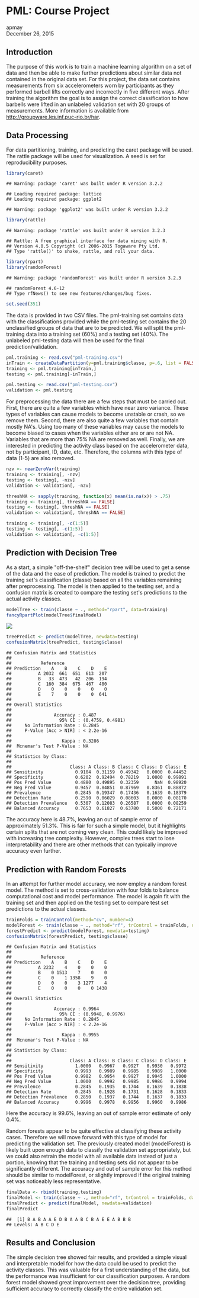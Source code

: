 # PML: Course Project
apmay  
December 26, 2015  

## Introduction

The purpose of this work is to train a machine learning algorithm on a set of data and then be able to make further predictions about similar data not contained in the original data set. For this project, the data set contains measurements from six accelerometers worn by participants as they performed barbell lifts correctly and incorrectly in five different ways. After training the algorithm the goal is to assign the correct classification to how barbells were lifted in an unlabeled validation set with 20 groups of measurements. More information is available from <http://groupware.les.inf.puc-rio.br/har>.

## Data Processing

For data partitioning, training, and predicting the caret package will be used. The rattle package will be used for visualization. A seed is set for reproducibility purposes.


```r
library(caret)
```

```
## Warning: package 'caret' was built under R version 3.2.2
```

```
## Loading required package: lattice
## Loading required package: ggplot2
```

```
## Warning: package 'ggplot2' was built under R version 3.2.2
```

```r
library(rattle)
```

```
## Warning: package 'rattle' was built under R version 3.2.3
```

```
## Rattle: A free graphical interface for data mining with R.
## Version 4.0.5 Copyright (c) 2006-2015 Togaware Pty Ltd.
## Type 'rattle()' to shake, rattle, and roll your data.
```

```r
library(rpart)
library(randomForest)
```

```
## Warning: package 'randomForest' was built under R version 3.2.3
```

```
## randomForest 4.6-12
## Type rfNews() to see new features/changes/bug fixes.
```

```r
set.seed(351)
```

The data is provided in two CSV files. The pml-training set contains data with the classifications provided while the pml-testing set contains the 20 unclassified groups of data that are to be predicted. We will split the pml-training data into a training set (60%) and a testing set (40%). The unlabeled pml-testing data will then be used for the final prediction/validation.


```r
pml.training <- read.csv("pml-training.csv")
inTrain <- createDataPartition(y=pml.training$classe, p=.6, list = FALSE)
training <- pml.training[inTrain,]
testing <- pml.training[-inTrain,]

pml.testing <- read.csv("pml-testing.csv")
validation <- pml.testing
```

For preprocessing the data there are a few steps that must be carried out. First, there are quite a few variables which have near zero variance. These types of variables can cause models to become unstable or crash, so we remove them. Second, there are also quite a few variables that contain mostly NA's. Using too many of these variables may cause the models to become biased to cases when the variables either are or are not NA. Variables that are more than 75% NA are removed as well. Finally, we are interested in predicting the activity class based on the accelerometer data, not by participant, ID, date, etc. Therefore, the columns with this type of data (1-5) are also removed.


```r
nzv <- nearZeroVar(training)
training <- training[, -nzv]
testing <- testing[, -nzv]
validation <- validation[, -nzv]

threshNA <- sapply(training, function(x) mean(is.na(x)) > .75)
training <- training[, threshNA == FALSE]
testing <- testing[, threshNA == FALSE]
validation <- validation[, threshNA == FALSE]

training <- training[, -c(1:5)]
testing <- testing[, -c(1:5)]
validation <- validation[, -c(1:5)]
```

## Prediction with Decision Tree

As a start, a simple "off-the-shelf" decision tree will be used to get a sense of the data and the ease of prediction. The model is trained to predict the training set's classification (classe) based on all the variables remaining after preprocessing. The model is then applied to the testing set, and a confusion matrix is created to compare the testing set's predictions to the actual activity classes.


```r
modelTree <- train(classe ~ ., method="rpart", data=training)
fancyRpartPlot(modelTree$finalModel)
```

![](PML-CourseProject_files/figure-html/unnamed-chunk-4-1.png) 

```r
treePredict <- predict(modelTree, newdata=testing)
confusionMatrix(treePredict, testing$classe)
```

```
## Confusion Matrix and Statistics
## 
##           Reference
## Prediction    A    B    C    D    E
##          A 2032  661  651  613  207
##          B   33  473   42  206  194
##          C  160  384  675  467  400
##          D    0    0    0    0    0
##          E    7    0    0    0  641
## 
## Overall Statistics
##                                           
##                Accuracy : 0.487           
##                  95% CI : (0.4759, 0.4981)
##     No Information Rate : 0.2845          
##     P-Value [Acc > NIR] : < 2.2e-16       
##                                           
##                   Kappa : 0.3286          
##  Mcnemar's Test P-Value : NA              
## 
## Statistics by Class:
## 
##                      Class: A Class: B Class: C Class: D Class: E
## Sensitivity            0.9104  0.31159  0.49342   0.0000  0.44452
## Specificity            0.6202  0.92494  0.78219   1.0000  0.99891
## Pos Pred Value         0.4880  0.49895  0.32359      NaN  0.98920
## Neg Pred Value         0.9457  0.84851  0.87969   0.8361  0.88872
## Prevalence             0.2845  0.19347  0.17436   0.1639  0.18379
## Detection Rate         0.2590  0.06029  0.08603   0.0000  0.08170
## Detection Prevalence   0.5307  0.12083  0.26587   0.0000  0.08259
## Balanced Accuracy      0.7653  0.61827  0.63780   0.5000  0.72171
```

The accuracy here is 48.7%, leaving an out of sample error of approximately 51.3%. This is fair for such a simple model, but it highlights certain splits that are not coming very clean. This could likely be improved with increasing tree complexity. However, complex trees start to lose interpretability and there are other methods that can typically improve accuracy even further.

## Prediction with Random Forests

In an attempt for further model accuracy, we now employ a random forest model. The method is set to cross-validation with four folds to balance computational cost and model performance. The model is again fit with the training set and then applied on the testing set to compare test set predictions to the actual classes.


```r
trainFolds = trainControl(method="cv", number=4)
modelForest <- train(classe ~ ., method="rf", trControl = trainFolds, data=training)
forestPredict <- predict(modelForest, newdata=testing)
confusionMatrix(forestPredict, testing$classe)
```

```
## Confusion Matrix and Statistics
## 
##           Reference
## Prediction    A    B    C    D    E
##          A 2232    4    0    0    0
##          B    0 1513    7    0    0
##          C    0    1 1358    9    0
##          D    0    0    3 1277    4
##          E    0    0    0    0 1438
## 
## Overall Statistics
##                                           
##                Accuracy : 0.9964          
##                  95% CI : (0.9948, 0.9976)
##     No Information Rate : 0.2845          
##     P-Value [Acc > NIR] : < 2.2e-16       
##                                           
##                   Kappa : 0.9955          
##  Mcnemar's Test P-Value : NA              
## 
## Statistics by Class:
## 
##                      Class: A Class: B Class: C Class: D Class: E
## Sensitivity            1.0000   0.9967   0.9927   0.9930   0.9972
## Specificity            0.9993   0.9989   0.9985   0.9989   1.0000
## Pos Pred Value         0.9982   0.9954   0.9927   0.9945   1.0000
## Neg Pred Value         1.0000   0.9992   0.9985   0.9986   0.9994
## Prevalence             0.2845   0.1935   0.1744   0.1639   0.1838
## Detection Rate         0.2845   0.1928   0.1731   0.1628   0.1833
## Detection Prevalence   0.2850   0.1937   0.1744   0.1637   0.1833
## Balanced Accuracy      0.9996   0.9978   0.9956   0.9960   0.9986
```

Here the accuracy is 99.6%, leaving an out of sample error estimate of only 0.4%.

Random forests appear to be quite effective at classifying these activity cases. Therefore we will move forward with this type of model for predicting the validation set. The previously created model (modelForest) is likely built upon enough data to classify the validation set appropriately, but we could also retrain the model with all available data instead of just a portion, knowing that the training and testing sets did not appear to be significantly different. The accuracy and out of sample error for this method should be similar to modelForest, or slightly improved if the original training set was noticeably less representative.


```r
finalData <- rbind(training,testing)
finalModel <- train(classe ~ ., method="rf", trControl = trainFolds, data=finalData)
finalPredict <- predict(finalModel, newdata=validation)
finalPredict
```

```
##  [1] B A B A A E D B A A B C B A E E A B B B
## Levels: A B C D E
```

## Results and Conclusion

The simple decision tree showed fair results, and provided a simple visual and interpretable model for how the data could be used to predict the activity classes. This was valuable for a first understanding of the data, but the performance was insufficient for our classification purposes. A random forest model showed great improvement over the decision tree, providing sufficient accuracy to correctly classify the entire validation set.







